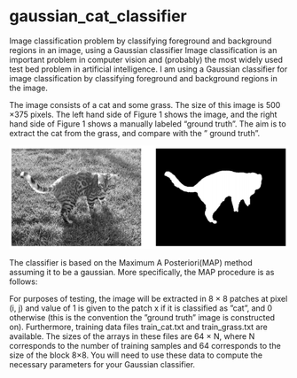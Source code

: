 # gaussian_cat_classifier
Image classification problem by classifying foreground and background regions in an image, using a Gaussian classifier
Image classification is an important problem in computer vision and (probably) the most widely used test
bed problem in artificial intelligence. I am using a Gaussian classifier for image classification by classifying foreground and background regions in the image.
 

The image consists of a cat and some grass. The size of this image is 500 ×375 pixels. The left hand side of Figure 1 shows the image, and the right hand side of Figure 1 shows a manually labeled “ground truth”. The aim is to extract the cat from the grass, and compare with the ” ground truth”. 

![alt text](https://github.com/aguram11/gaussian_cat_classifier/blob/master/readme_images/1.png)

The classifier is based on the Maximum A Posteriori(MAP) method assuming it to be a gaussian. More specifically, the MAP procedure is as follows:

For purposes of testing, the image will be extracted in 8 × 8 patches at pixel (i, j) and value of 1 is given to the patch x if it is classified as ”cat”, and 0 otherwise (this is the convention the ”ground truth” image is constructed on). Furthermore, training data files train_cat.txt and train_grass.txt are available. The sizes of the arrays in these files are 64 × N, where N corresponds to the number of training samples and 64 corresponds to the size of the block 8×8. You will need to use these data to compute the necessary parameters for your Gaussian classifier.


  
